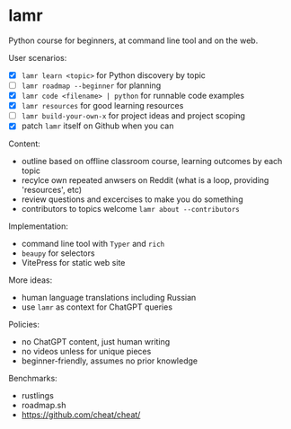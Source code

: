 # lamr

Python course for beginners, at command line tool and on the web.

User scenarios:

- [x] `lamr learn <topic>` for Python discovery by topic
- [ ] `lamr roadmap --beginner` for planning
- [x] `lamr code <filename> | python` for runnable code examples
- [x] `lamr resources` for good learning resources
- [ ] `lamr build-your-own-x` for project ideas and project scoping
- [x] patch `lamr` itself on Github when you can

Content:

- outline based on offline classroom course, learning outcomes by each topic
- recylce own repeated anwsers on Reddit (what is a loop, providing 'resources', etc)
- review questions and excercises to make you do something
- contributors to topics welcome `lamr about --contributors`

Implementation:

- command line tool with `Typer` and `rich`
- `beaupy` for selectors
- VitePress for static web site

More ideas:

- human language translations including Russian
- use `lamr` as context for ChatGPT queries 

Policies:

- no ChatGPT content, just human writing
- no videos unless for unique pieces
- beginner-friendly, assumes no prior knowledge

Benchmarks:

- rustlings
- roadmap.sh
- <https://github.com/cheat/cheat/>
